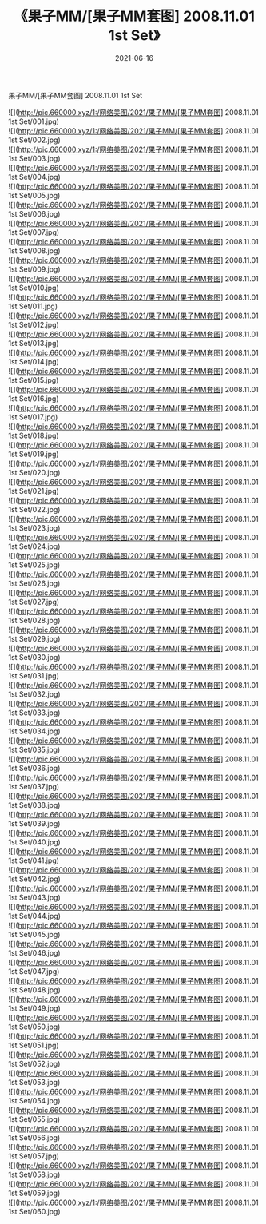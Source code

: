 ﻿---
layout: post
title:  《果子MM/[果子MM套图] 2008.11.01 1st Set》
date:   2021-06-16
img: http://pic.660000.xyz/1:/网络美图/2021/果子MM/[果子MM套图] 2008.11.01 1st Set/000.jpg
categories: [美女, 清纯, 唯美]
---

果子MM/[果子MM套图] 2008.11.01 1st Set

 ![](http://pic.660000.xyz/1:/网络美图/2021/果子MM/[果子MM套图] 2008.11.01 1st Set/001.jpg) <br>![](http://pic.660000.xyz/1:/网络美图/2021/果子MM/[果子MM套图] 2008.11.01 1st Set/002.jpg) <br>![](http://pic.660000.xyz/1:/网络美图/2021/果子MM/[果子MM套图] 2008.11.01 1st Set/003.jpg) <br>![](http://pic.660000.xyz/1:/网络美图/2021/果子MM/[果子MM套图] 2008.11.01 1st Set/004.jpg) <br>![](http://pic.660000.xyz/1:/网络美图/2021/果子MM/[果子MM套图] 2008.11.01 1st Set/005.jpg) <br>![](http://pic.660000.xyz/1:/网络美图/2021/果子MM/[果子MM套图] 2008.11.01 1st Set/006.jpg) <br>![](http://pic.660000.xyz/1:/网络美图/2021/果子MM/[果子MM套图] 2008.11.01 1st Set/007.jpg) <br>![](http://pic.660000.xyz/1:/网络美图/2021/果子MM/[果子MM套图] 2008.11.01 1st Set/008.jpg) <br>![](http://pic.660000.xyz/1:/网络美图/2021/果子MM/[果子MM套图] 2008.11.01 1st Set/009.jpg) <br>![](http://pic.660000.xyz/1:/网络美图/2021/果子MM/[果子MM套图] 2008.11.01 1st Set/010.jpg) <br>![](http://pic.660000.xyz/1:/网络美图/2021/果子MM/[果子MM套图] 2008.11.01 1st Set/011.jpg) <br>![](http://pic.660000.xyz/1:/网络美图/2021/果子MM/[果子MM套图] 2008.11.01 1st Set/012.jpg) <br>![](http://pic.660000.xyz/1:/网络美图/2021/果子MM/[果子MM套图] 2008.11.01 1st Set/013.jpg) <br>![](http://pic.660000.xyz/1:/网络美图/2021/果子MM/[果子MM套图] 2008.11.01 1st Set/014.jpg) <br>![](http://pic.660000.xyz/1:/网络美图/2021/果子MM/[果子MM套图] 2008.11.01 1st Set/015.jpg) <br>![](http://pic.660000.xyz/1:/网络美图/2021/果子MM/[果子MM套图] 2008.11.01 1st Set/016.jpg) <br>![](http://pic.660000.xyz/1:/网络美图/2021/果子MM/[果子MM套图] 2008.11.01 1st Set/017.jpg) <br>![](http://pic.660000.xyz/1:/网络美图/2021/果子MM/[果子MM套图] 2008.11.01 1st Set/018.jpg) <br>![](http://pic.660000.xyz/1:/网络美图/2021/果子MM/[果子MM套图] 2008.11.01 1st Set/019.jpg) <br>![](http://pic.660000.xyz/1:/网络美图/2021/果子MM/[果子MM套图] 2008.11.01 1st Set/020.jpg) <br>![](http://pic.660000.xyz/1:/网络美图/2021/果子MM/[果子MM套图] 2008.11.01 1st Set/021.jpg) <br>![](http://pic.660000.xyz/1:/网络美图/2021/果子MM/[果子MM套图] 2008.11.01 1st Set/022.jpg) <br>![](http://pic.660000.xyz/1:/网络美图/2021/果子MM/[果子MM套图] 2008.11.01 1st Set/023.jpg) <br>![](http://pic.660000.xyz/1:/网络美图/2021/果子MM/[果子MM套图] 2008.11.01 1st Set/024.jpg) <br>![](http://pic.660000.xyz/1:/网络美图/2021/果子MM/[果子MM套图] 2008.11.01 1st Set/025.jpg) <br>![](http://pic.660000.xyz/1:/网络美图/2021/果子MM/[果子MM套图] 2008.11.01 1st Set/026.jpg) <br>![](http://pic.660000.xyz/1:/网络美图/2021/果子MM/[果子MM套图] 2008.11.01 1st Set/027.jpg) <br>![](http://pic.660000.xyz/1:/网络美图/2021/果子MM/[果子MM套图] 2008.11.01 1st Set/028.jpg) <br>![](http://pic.660000.xyz/1:/网络美图/2021/果子MM/[果子MM套图] 2008.11.01 1st Set/029.jpg) <br>![](http://pic.660000.xyz/1:/网络美图/2021/果子MM/[果子MM套图] 2008.11.01 1st Set/030.jpg) <br>![](http://pic.660000.xyz/1:/网络美图/2021/果子MM/[果子MM套图] 2008.11.01 1st Set/031.jpg) <br>![](http://pic.660000.xyz/1:/网络美图/2021/果子MM/[果子MM套图] 2008.11.01 1st Set/032.jpg) <br>![](http://pic.660000.xyz/1:/网络美图/2021/果子MM/[果子MM套图] 2008.11.01 1st Set/033.jpg) <br>![](http://pic.660000.xyz/1:/网络美图/2021/果子MM/[果子MM套图] 2008.11.01 1st Set/034.jpg) <br>![](http://pic.660000.xyz/1:/网络美图/2021/果子MM/[果子MM套图] 2008.11.01 1st Set/035.jpg) <br>![](http://pic.660000.xyz/1:/网络美图/2021/果子MM/[果子MM套图] 2008.11.01 1st Set/036.jpg) <br>![](http://pic.660000.xyz/1:/网络美图/2021/果子MM/[果子MM套图] 2008.11.01 1st Set/037.jpg) <br>![](http://pic.660000.xyz/1:/网络美图/2021/果子MM/[果子MM套图] 2008.11.01 1st Set/038.jpg) <br>![](http://pic.660000.xyz/1:/网络美图/2021/果子MM/[果子MM套图] 2008.11.01 1st Set/039.jpg) <br>![](http://pic.660000.xyz/1:/网络美图/2021/果子MM/[果子MM套图] 2008.11.01 1st Set/040.jpg) <br>![](http://pic.660000.xyz/1:/网络美图/2021/果子MM/[果子MM套图] 2008.11.01 1st Set/041.jpg) <br>![](http://pic.660000.xyz/1:/网络美图/2021/果子MM/[果子MM套图] 2008.11.01 1st Set/042.jpg) <br>![](http://pic.660000.xyz/1:/网络美图/2021/果子MM/[果子MM套图] 2008.11.01 1st Set/043.jpg) <br>![](http://pic.660000.xyz/1:/网络美图/2021/果子MM/[果子MM套图] 2008.11.01 1st Set/044.jpg) <br>![](http://pic.660000.xyz/1:/网络美图/2021/果子MM/[果子MM套图] 2008.11.01 1st Set/045.jpg) <br>![](http://pic.660000.xyz/1:/网络美图/2021/果子MM/[果子MM套图] 2008.11.01 1st Set/046.jpg) <br>![](http://pic.660000.xyz/1:/网络美图/2021/果子MM/[果子MM套图] 2008.11.01 1st Set/047.jpg) <br>![](http://pic.660000.xyz/1:/网络美图/2021/果子MM/[果子MM套图] 2008.11.01 1st Set/048.jpg) <br>![](http://pic.660000.xyz/1:/网络美图/2021/果子MM/[果子MM套图] 2008.11.01 1st Set/049.jpg) <br>![](http://pic.660000.xyz/1:/网络美图/2021/果子MM/[果子MM套图] 2008.11.01 1st Set/050.jpg) <br>![](http://pic.660000.xyz/1:/网络美图/2021/果子MM/[果子MM套图] 2008.11.01 1st Set/051.jpg) <br>![](http://pic.660000.xyz/1:/网络美图/2021/果子MM/[果子MM套图] 2008.11.01 1st Set/052.jpg) <br>![](http://pic.660000.xyz/1:/网络美图/2021/果子MM/[果子MM套图] 2008.11.01 1st Set/053.jpg) <br>![](http://pic.660000.xyz/1:/网络美图/2021/果子MM/[果子MM套图] 2008.11.01 1st Set/054.jpg) <br>![](http://pic.660000.xyz/1:/网络美图/2021/果子MM/[果子MM套图] 2008.11.01 1st Set/055.jpg) <br>![](http://pic.660000.xyz/1:/网络美图/2021/果子MM/[果子MM套图] 2008.11.01 1st Set/056.jpg) <br>![](http://pic.660000.xyz/1:/网络美图/2021/果子MM/[果子MM套图] 2008.11.01 1st Set/057.jpg) <br>![](http://pic.660000.xyz/1:/网络美图/2021/果子MM/[果子MM套图] 2008.11.01 1st Set/058.jpg) <br>![](http://pic.660000.xyz/1:/网络美图/2021/果子MM/[果子MM套图] 2008.11.01 1st Set/059.jpg) <br>![](http://pic.660000.xyz/1:/网络美图/2021/果子MM/[果子MM套图] 2008.11.01 1st Set/060.jpg) <br>